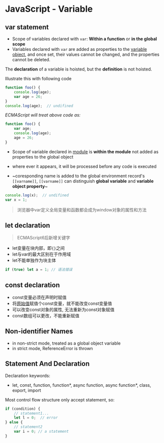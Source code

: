 # JavaScript - Variable

## var statement

- Scope of variables declared with `var`: **Within a function** or **in the global scope**
- Variables declared with `var` are added as properties to the [variable object](javascript-context.md), and once set, their values cannot be changed, and the properties cannot be deleted.

The **declaration** of a variable is hoisted, but the **definition** is not hoisted.

Illustrate this with following code

```js
function foo() {
    console.log(age);
    var age = 26;
}
console.log(age);  // undifined
```

*ECMAScript will treat above code as:*

```js
function foo() {
    var age;
    console.log(age);
    age = 26;
}
```

- Scope of variable declared in [module]() is **within the module** not added as properties to the global object
- where ever it appears, it will be processed before any code is executed

- ~coresponding name is added to the global environment record's `[[varname]]`, `[[varname]]` can distinguish **global variable** and **variable object property**~

```javascript
console.log(x);  // undifined
var x = 1;
```

> 浏览器中var定义全局变量和函数都会成为window对象的属性和方法

## let declaration

> ECMAScript6后新增关键字

- let变量在块内部，即`{}`之间
- let与var的最大区别在于作用域
- let不能单独作为块主体

```javascript
if (true) let a = 1; // 语法错误
```

## const declaration

- const变量必须在声明时赋值
- 将[原始值](javascript-variable-copy-and-reference.md)赋值个const变量，就不能改变const变量值
- 可以改变const对象的属性, 无法重新为const对象赋值
- const数组可以更改，不能重新赋值

## Non-identifier Names

- in non-strict mode, treated as a global object variable
- in strict mode, ReferenceError is thrown

## Statement And Declaration

Declaration keywords:

- let, const, function, function*, async function, async function*, class, export, import

Most control flow structure only accept statement, so:

```javascript
if (condition) {
    // statement1...
    let l = 0;  // error
} else {
    // statement2
    var i = 0; // a statement
}
```
